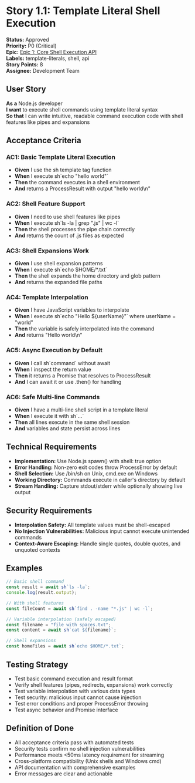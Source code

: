 # Story 1.1: Template Literal Shell Execution

**Status:** Approved  
**Priority:** P0 (Critical)  
**Epic:** [Epic 1: Core Shell Execution API](./epic-01.shell-execution-core.md)  
**Labels:** template-literals, shell, api  
**Story Points:** 8  
**Assignee:** Development Team  

## User Story

**As a** Node.js developer  
**I want** to execute shell commands using template literal syntax  
**So that** I can write intuitive, readable command execution code with shell features like pipes and expansions  

## Acceptance Criteria

### AC1: Basic Template Literal Execution
- **Given** I use the sh template tag function
- **When** I execute sh\`echo "hello world"\`
- **Then** the command executes in a shell environment
- **And** returns a ProcessResult with output "hello world\n"

### AC2: Shell Feature Support  
- **Given** I need to use shell features like pipes
- **When** I execute sh\`ls -la | grep ".js" | wc -l\`
- **Then** the shell processes the pipe chain correctly  
- **And** returns the count of .js files as expected

### AC3: Shell Expansions Work
- **Given** I use shell expansion patterns
- **When** I execute sh\`echo $HOME/*.txt\`  
- **Then** the shell expands the home directory and glob pattern
- **And** returns the expanded file paths

### AC4: Template Interpolation
- **Given** I have JavaScript variables to interpolate
- **When** I execute sh\`echo "Hello ${userName}"\` where userName = "world"
- **Then** the variable is safely interpolated into the command
- **And** returns "Hello world\n"

### AC5: Async Execution by Default
- **Given** I call sh\`command\` without await
- **When** I inspect the return value
- **Then** it returns a Promise that resolves to ProcessResult
- **And** I can await it or use .then() for handling

### AC6: Safe Multi-line Commands
- **Given** I have a multi-line shell script in a template literal  
- **When** I execute it with sh\`...\`
- **Then** all lines execute in the same shell session
- **And** variables and state persist across lines

## Technical Requirements

- **Implementation:** Use Node.js spawn() with shell: true option
- **Error Handling:** Non-zero exit codes throw ProcessError by default
- **Shell Selection:** Use /bin/sh on Unix, cmd.exe on Windows  
- **Working Directory:** Commands execute in caller's directory by default
- **Stream Handling:** Capture stdout/stderr while optionally showing live output

## Security Requirements

- **Interpolation Safety:** All template values must be shell-escaped
- **No Injection Vulnerabilities:** Malicious input cannot execute unintended commands
- **Context-Aware Escaping:** Handle single quotes, double quotes, and unquoted contexts

## Examples

```javascript
// Basic shell command
const result = await sh`ls -la`;
console.log(result.output);

// With shell features  
const fileCount = await sh`find . -name "*.js" | wc -l`;

// Variable interpolation (safely escaped)
const filename = "file with spaces.txt";
const content = await sh`cat ${filename}`;

// Shell expansions
const homeFiles = await sh`echo $HOME/*.txt`;
```

## Testing Strategy

- Test basic command execution and result format
- Verify shell features (pipes, redirects, expansions) work correctly
- Test variable interpolation with various data types  
- Test security: malicious input cannot cause injection
- Test error conditions and proper ProcessError throwing
- Test async behavior and Promise interface

## Definition of Done

- All acceptance criteria pass with automated tests
- Security tests confirm no shell injection vulnerabilities
- Performance meets <50ms latency requirement for streaming
- Cross-platform compatibility (Unix shells and Windows cmd)
- API documentation with comprehensive examples
- Error messages are clear and actionable